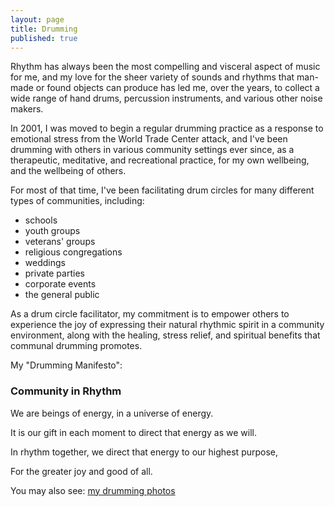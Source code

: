 ```yaml
---
layout: page
title: Drumming
published: true
---
```


Rhythm has always been the most compelling and visceral aspect of music for me, and my love for the sheer variety of sounds and rhythms that man-made or found objects can produce has led me, over the years, to collect a wide range of hand drums, percussion instruments, and various other noise makers. 

In 2001, I was moved to begin a regular drumming practice as a response to emotional stress from the World Trade Center attack, and I've been drumming with others in various community settings ever since, as a therapeutic, meditative, and recreational practice, for my own wellbeing, and the wellbeing of others. 

<p class="before-list">For most of that time, I've been facilitating drum circles for many different types of communities, including:</p>

- schools
- youth groups
- veterans' groups
- religious congregations
- weddings
- private parties
- corporate events
- the general public 

As a drum circle facilitator, my commitment is to empower others to experience the joy of expressing their natural rhythmic spirit in a community environment, along with the healing, stress relief, and spiritual benefits that communal drumming promotes. 

<p class="sidenote">My "Drumming Manifesto":</p>

<div class="well manifesto">
  <h3>Community in Rhythm</h3>

  <p>We are beings of energy, in a universe of energy.</p>

  <p>It is our gift in each moment to direct that energy as we will.</p>

  <p>In rhythm together, we direct that energy to our highest purpose,</p>

  <p>For the greater joy and good of all.</p>
</div>



<p class="sidenote">
  You may also see:
  <a href="https://www.facebook.com/danamcc/photos">my drumming photos</a>
</p>